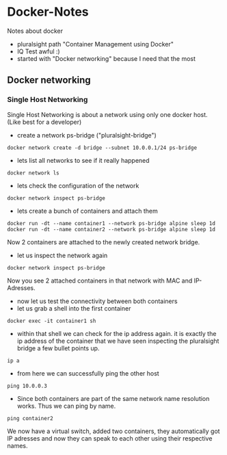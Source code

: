 # Docker-Notes
Notes about docker

  - pluralsight path "Container Management using Docker"
  - IQ Test awful :)
  - started with "Docker networking" because I need that the most
  
## Docker networking

### Single Host Networking

Single Host Networking is about a network using only one docker host.
(Like best for a developer)

  - create a network ps-bridge ("pluralsight-bridge") 
  ```
  docker network create -d bridge --subnet 10.0.0.1/24 ps-bridge
  ```

  - lets list all networks to see if it really happened
  ```
  docker network ls
  ```
  
  - lets check the configuration of the network
  ```
  docker network inspect ps-bridge
  ```
  
  - lets create a bunch of containers and attach them
  ```
  docker run -dt --name container1 --network ps-bridge alpine sleep 1d
  docker run -dt --name container2 --network ps-bridge alpine sleep 1d
  ```
  
  Now 2 containers are attached to the newly created network bridge.
  
  - let us inspect the network again
  ```
  docker network inspect ps-bridge
  ```
  
  Now you see 2 attached containers in that network with MAC and IP-Adresses.
  
  - now let us test the connectivity between both containers
  - let us grab a shell into the first container
  ```
  docker exec -it container1 sh
  ```
  - within that shell we can check for the ip address again. it is exactly the ip address of the container that we have seen inspecting the pluralsight bridge a few bullet points up.
  ```
  ip a
  ```
  - from here we can successfully ping the other host
  ```
  ping 10.0.0.3
  ```
  
  - Since both containers are part of the same network name resolution works. Thus we can ping by name.
  ```
  ping container2
  ```
  
We now have a virtual switch, added two containers, they automatically got IP adresses and now they can speak to each other using their respective names. 
